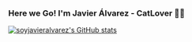 ### Here we Go! I'm Javier Álvarez - CatLover 👋😻

<!--
**Soyjavieralvarez/Soyjavieralvarez** is a ✨ _special_ ✨ repository because its `README.md` (this file) appears on your GitHub profile.

Here are some ideas to get you started:

- 🔭 I’m currently working on ...
- 🌱 I’m currently learning ...
- 👯 I’m looking to collaborate on ...
- 🤔 I’m looking for help with ...
- 💬 Ask me about ...
- 📫 How to reach me: ...
- 😄 Pronouns: ...
- ⚡ Fun fact: ...
-->


[![soyjavieralvarez's GitHub stats](https://github-readme-stats.vercel.app/api?username=soyjavieralvarez)](https://github.com/anuraghazra/github-readme-stats)
